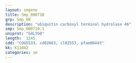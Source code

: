 ```yaml
---
layout: smgene
title: Smp_000710
grp: Smp_00
description: "ubiquitin carboxyl terminal hydrolase 46"
smp: Smp_000710.1
uniprot: "G4LYG0"
length:  1245
cdd: "COG5533, cd02663, cl02553, pfam00443"
kk: K11842
categories: sm
---
```

